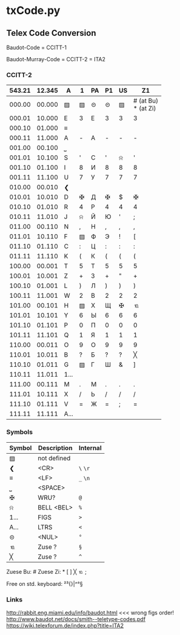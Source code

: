 # txCode.py

## Telex Code Conversion

Baudot-Code = CCITT-1

Baudot-Murray-Code = CCITT-2 = ITA2

### CCITT-2

| 543.21 | 12.345 | A | 1 | PA| P1| US| Z1|
|-|-|-|-|-|-|-|-|
| 000.00 | 00.000 | ▨ | ▨ | ⊝ | ⊝ | ▨ | # (at Bu)<br>* (at Zi) |
| 000.01 | 10.000 | E | 3 | Е | 3 | 3 | 3 |
| 000.10 | 01.000 |           ≡           |
| 000.11 | 11.000 | A | - | А | - | - | - |
| 001.00 | 00.100 |           ⎵           |
| 001.01 | 10.100 | S | ' | С | ' | ⍾ | ' |
| 001.10 | 01.100 | I | 8 | И | 8 | 8 | 8 |
| 001.11 | 11.100 | U | 7 | У | 7 | 7 | 7 |
| 010.00 | 00.010 |           ❮            |
| 010.01 | 10.010 | D | ✠ | Д | ✠ | $ | ✠ |
| 010.10 | 01.010 | R | 4 | Р | 4 | 4 | 4 |
| 010.11 | 11.010 | J | ⍾ | Й | Ю | ' | ; |
| 011.00 | 00.110 | N | , | Н | , | , | , |
| 011.01 | 10.110 | F | ▨ | Ф | Э | ! | [ |
| 011.10 | 01.110 | C | : | Ц | : | : | : |
| 011.11 | 11.110 | K | ( | К | ( | ( | ( |
| 100.00 | 00.001 | T | 5 | Т | 5 | 5 | 5 |
| 100.01 | 10.001 | Z | + | З | + | " | + |
| 100.10 | 01.001 | L | ) | Л | ) | ) | ) |
| 100.11 | 11.001 | W | 2 | В | 2 | 2 | 2 |
| 101.00 | 00.101 | H | ▨ | Х | Щ | ✠ | ⒑ |
| 101.01 | 10.101 | Y | 6 | Ы | 6 | 6 | 6 |
| 101.10 | 01.101 | P | 0 | П | 0 | 0 | 0 |
| 101.11 | 11.101 | Q | 1 | Я | 1 | 1 | 1 |
| 110.00 | 00.011 | O | 9 | О | 9 | 9 | 9 |
| 110.01 | 10.011 | B | ? | Б | ? | ? | ╳ |
| 110.10 | 01.011 | G | ▨ | Г | Ш | & | ] |
| 110.11 | 11.011 |          1...         |
| 111.00 | 00.111 | M | . | М | . | . | . |
| 111.01 | 10.111 | X | / | Ь | / | / | / |
| 111.10 | 01.111 | V | = | Ж | = | ; | = |
| 111.11 | 11.111 |          A...

### Symbols

|Symbol|Description|Internal|
|-|-|-|
| ▨  |   not defined
| ❮ |    &lt;CR&gt; | `\`  `\r`
| ≡ |    &lt;LF&gt; | `_` `\n`
| ⎵ |    &lt;SPACE&gt;
| ✠ |    WRU? | `@`
| ⍾ |    BELL &lt;BEL&gt; | `%`
| 1...|   FIGS | `>`
| A...|   LTRS | `<`
| ⊝ |    &lt;NUL&gt; | `°`
| ⒑ |     Zuse ? | `§`
| ╳ |     Zuse ? | `^`

Zuese Bu: #
Zuese Zi: * [ ] ╳ ⒑ ;

Free on std. keyboard: ²³{}|^°§

### Links

http://rabbit.eng.miami.edu/info/baudot.html   <<< wrong figs order!
http://www.baudot.net/docs/smith--teletype-codes.pdf
https://wiki.telexforum.de/index.php?title=ITA2
